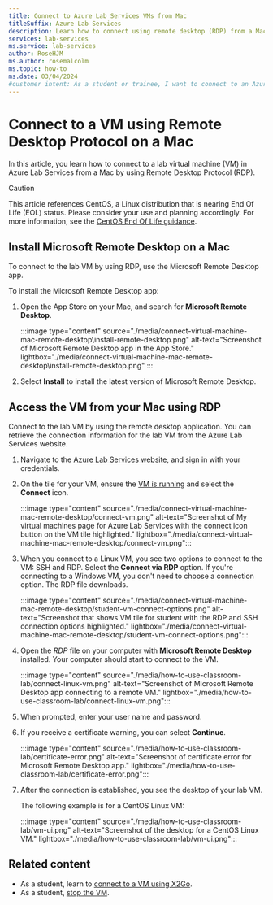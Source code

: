 ```yaml
---
title: Connect to Azure Lab Services VMs from Mac
titleSuffix: Azure Lab Services
description: Learn how to connect using remote desktop (RDP) from a Mac to a virtual machine in Azure Lab Services.
services: lab-services
ms.service: lab-services
author: RoseHJM
ms.author: rosemalcolm
ms.topic: how-to
ms.date: 03/04/2024
#customer intent: As a student or trainee, I want to connect to an Azure Lab Services VM from my Mac over RDP in order to use the lab resources.
---
```


# Connect to a VM using Remote Desktop Protocol on a Mac

In this article, you learn how to connect to a lab virtual machine (VM) in Azure Lab Services from a Mac by using Remote Desktop Protocol (RDP).

> [!CAUTION]
> This article references CentOS, a Linux distribution that is nearing End Of Life (EOL) status. Please consider your use and planning accordingly. For more information, see the [CentOS End Of Life guidance](~/articles/virtual-machines/workloads/centos/centos-end-of-life.md).

## Install Microsoft Remote Desktop on a Mac

To connect to the lab VM by using RDP, use the Microsoft Remote Desktop app.

To install the Microsoft Remote Desktop app:

1. Open the App Store on your Mac, and search for **Microsoft Remote Desktop**.

    :::image type="content" source="./media/connect-virtual-machine-mac-remote-desktop\install-remote-desktop.png" alt-text="Screenshot of Microsoft Remote Desktop app in the App Store." lightbox="./media/connect-virtual-machine-mac-remote-desktop\install-remote-desktop.png" :::

1. Select **Install** to install the latest version of Microsoft Remote Desktop.

## Access the VM from your Mac using RDP

Connect to the lab VM by using the remote desktop application. You can retrieve the connection information for the lab VM from the Azure Lab Services website.

1. Navigate to the [Azure Lab Services website](https://labs.azure.com), and sign in with your credentials.

1. On the tile for your VM, ensure the [VM is running](how-to-use-lab.md#start-or-stop-the-vm) and select the **Connect** icon.

    :::image type="content" source="./media/connect-virtual-machine-mac-remote-desktop/connect-vm.png" alt-text="Screenshot of My virtual machines page for Azure Lab Services with the connect icon button on the VM tile highlighted." lightbox="./media/connect-virtual-machine-mac-remote-desktop/connect-vm.png":::

1. When you connect to a Linux VM, you see two options to connect to the VM: SSH and RDP. Select the **Connect via RDP** option. If you're connecting to a Windows VM, you don't need to choose a connection option. The RDP file downloads.

    :::image type="content" source="./media/connect-virtual-machine-mac-remote-desktop/student-vm-connect-options.png" alt-text="Screenshot that shows VM tile for student with the RDP and SSH connection options highlighted." lightbox="./media/connect-virtual-machine-mac-remote-desktop/student-vm-connect-options.png":::

1. Open the *RDP* file on your computer with **Microsoft Remote Desktop** installed. Your computer should start to connect to the VM.

    :::image type="content" source="./media/how-to-use-classroom-lab/connect-linux-vm.png" alt-text="Screenshot of Microsoft Remote Desktop app connecting to a remote VM." lightbox="./media/how-to-use-classroom-lab/connect-linux-vm.png":::

1. When prompted, enter your user name and password.

1. If you receive a certificate warning, you can select **Continue**.

    :::image type="content" source="./media/how-to-use-classroom-lab/certificate-error.png" alt-text="Screenshot of certificate error for Microsoft Remote Desktop app." lightbox="./media/how-to-use-classroom-lab/certificate-error.png":::

1. After the connection is established, you see the desktop of your lab VM.

    The following example is for a CentOS Linux VM:

    :::image type="content" source="./media/how-to-use-classroom-lab/vm-ui.png" alt-text="Screenshot of the desktop for a CentOS Linux VM." lightbox="./media/how-to-use-classroom-lab/vm-ui.png":::

## Related content

- As a student, learn to [connect to a VM using X2Go](connect-virtual-machine-linux-x2go.md).
- As a student, [stop the VM](how-to-use-lab.md#start-or-stop-the-vm).
